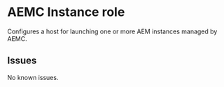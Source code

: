 # AEMC Instance role

Configures a host for launching one or more AEM instances managed by AEMC.

## Issues

No known issues.
